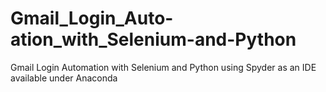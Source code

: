 # Gmail_Login_Auto-ation_with_Selenium-and-Python
Gmail Login Automation with Selenium and Python using Spyder as an IDE available under Anaconda
